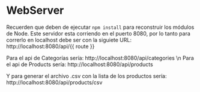 # WebServer

Recuerden que deben de ejecutar ```npm install``` para reconstruir los módulos de Node.
Este servidor esta corriendo en el puerto 8080, por lo tanto para correrlo en localhost
debe ser con la siguiete URL: http://localhost:8080/api/{{ route }}

Para el api de Categorías sería: http://localhost:8080/api/categories \n
Para el api de Products sería: http://localhost:8080/api/products

Y para generar el archivo .csv con la lista de los productos sería:
http://localhost:8080/api/products/csv
